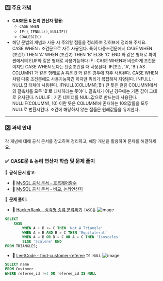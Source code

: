 ### **1️⃣ 주요 개념**

- **CASE문 & 논리 연산자 활용**:
    - `CASE WHEN`
    - `IF()`, `IFNULL()`, `NULLIF()`
    - `COALESCE()`
- 해당 문법의 개념과 사용 시 주의할 점들을 정리하여 깃허브에 정리해 주세요.
CASE WHEN : 조건문으로 자주 사용된다. 특히 다중조건문에서 CASE WHEN (조건1) THEN 'A' WHEN (조건2) THEN 'B' ELSE 'C' END 와 같은 형태로 파이썬에서의 ELIF와 같은 형태로 사용가능하다
IF : CASE WHEN과 비슷하게 조건문이지만 CASE WHEN 보다는 단순조건일 때 사용된다. IF(조건, 'A', 'B') AS COLUMN1 과 같은 형태로 A 혹은 B 와 같은 경우에 자주 사용된다. CASE WHEN 처럼 다중 조건문에도 사용가능하긴 하지만
쿼리가 복잡해져 지양된다.
INFULL : NULL값 대체에 사용된다. IFNULL(COLUMN1,'B') 란 뜻은 컬럼 COLUMN1에서의 결측치를 모두 'B'로 대체하라는 뜻이다. 결측치가 아닌 경우에는 기존 값이 그대로 유지된다.
NULLIF : 기존 데이터를 NULL값으로 만드는데 사용된다. NULLIF(COLUMN1, 10) 이란 뜻은 COLUMN1에 존재하는 10의값들을 모두 NULL로 변환시킨다. 조건에 해당하지 않는 절들은 원래값들을 유지한다.
---

### **2️⃣ 과제 안내**

각 개념에 대해 공식 문서를 참고하여 정리하고, 해당 개념을 활용하여 문제를 해결하세요.

### **✅ CASE문 & 논리 연산자 학습 및 문제 풀이**

📖 **공식 문서 참고**:

- 🔗 [MySQL 공식 문서 - 흐름제어함수](https://dev.mysql.com/doc/refman/8.4/en/flow-control-functions.html)
- 🔗 [MySQL 공식 문서 - 비교, 논리연산자](https://dev.mysql.com/doc/refman/8.4/en/comparison-operators.html)

📝 **문제 풀이**:

- 🔗 [HackerRank - 삼각형 종류 분류하기](https://www.hackerrank.com/challenges/what-type-of-triangle/problem) `CASE문`
![image](https://github.com/user-attachments/assets/dc969160-f375-4b19-ad6c-23f16ce51a50)
```SQL
SELECT 
    CASE   
        WHEN A + B <= C THEN 'Not A Triangle'
        WHEN A = B AND B = C THEN 'Equilateral'
        WHEN A = B OR B = C OR A = C THEN 'Isosceles'
        ELSE 'Scalene' END
FROM TRIANGLES;
```
- 🔗 [LeetCode - find-customer-referee](https://leetcode.com/problems/find-customer-referee/description/) `IS NULL`
![image](https://github.com/user-attachments/assets/b2024808-d3a1-4ea3-828b-0ef944e5947c)
```SQL
SELECT name
FROM Customer
WHERE referee_id !=2 OR referee_id IS NULL
```
